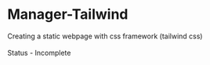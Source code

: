 # Manager-Tailwind
Creating a static webpage with css framework (tailwind css)
<br>
<br>
Status - Incomplete
